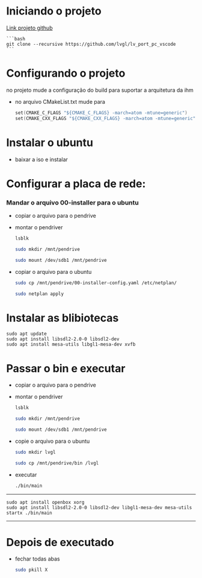 # Iniciando o projeto

[Link projeto github](https://github.com/lvgl/lv_port_pc_vscode)



    ```bash
    git clone --recursive https://github.com/lvgl/lv_port_pc_vscode
    ```

# Configurando o projeto
no projeto mude a configuração do build para suportar a arquitetura da ihm

- no arquivo CMakeList.txt mude para 

    ```c
    set(CMAKE_C_FLAGS "${CMAKE_C_FLAGS} -march=atom -mtune=generic")
    set(CMAKE_CXX_FLAGS "${CMAKE_CXX_FLAGS} -march=atom -mtune=generic")
    ```

# Instalar o ubuntu
- baixar a iso e instalar


# Configurar a placa de rede:

### Mandar o arquivo 00-installer para o ubuntu

- copiar o arquivo para o pendrive

- montar o pendriver

    ```bash
    lsblk

    sudo mkdir /mnt/pendrive

    sudo mount /dev/sdb1 /mnt/pendrive
    ```

- copiar o arquivo para o ubuntu
   
   ```bash
   sudo cp /mnt/pendrive/00-installer-config.yaml /etc/netplan/

   sudo netplan apply
   ```

# Instalar as blibiotecas

    
    sudo apt update
    sudo apt install libsdl2-2.0-0 libsdl2-dev
    sudo apt install mesa-utils libgl1-mesa-dev xvfb


# Passar o bin e executar

- copiar o arquivo para o pendrive

- montar o pendriver

    ```bash
    lsblk

    sudo mkdir /mnt/pendrive

    sudo mount /dev/sdb1 /mnt/pendrive
    ```
- copie o arquivo para o ubuntu

    ```bash
    sudo mkdir lvgl

    sudo cp /mnt/pendrive/bin /lvgl
    ```

- executar

    ```bash
    ./bin/main
    ```

----
    sudo apt install openbox xorg
    sudo apt install libsdl2-2.0-0 libsdl2-dev libgl1-mesa-dev mesa-utils
    startx ./bin/main
----

# Depois de executado
- fechar todas abas

    ```bash
    sudo pkill X
    ```